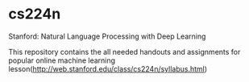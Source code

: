 # cs224n
Stanford: Natural Language Processing with Deep Learning

This repository contains the all needed handouts and assignments for popular online machine learning lesson(http://web.stanford.edu/class/cs224n/syllabus.html)

